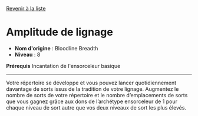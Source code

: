 [Revenir à la liste](..)

# Amplitude de lignage

 * **Nom d'origine** : Bloodline Breadth
 * **Niveau** : 8


<p><strong>Prérequis</strong> Incantation de l'ensorceleur basique</p>
<hr>
<p>Votre répertoire se développe et vous pouvez lancer quotidiennement davantage de sorts issus de la tradition de votre lignage. Augmentez le nombre de sorts de votre répertoire et le nombre d’emplacements de sorts que vous gagnez grâce aux dons de l’archétype ensorceleur de 1 pour chaque niveau de sort autre que vos deux niveaux de sort les plus élevés.</p>